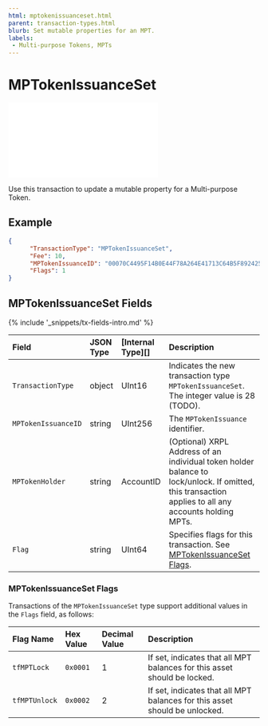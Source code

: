 ```yaml
---
html: mptokenissuanceset.html
parent: transaction-types.html
blurb: Set mutable properties for an MPT.
labels:
 - Multi-purpose Tokens, MPTs
---
```

# MPTokenIssuanceSet

<embed src="/snippets/_mpts-disclaimer.md" />

Use this transaction to update a mutable property for a Multi-purpose Token.

## Example

```json 
{
      "TransactionType": "MPTokenIssuanceSet",
      "Fee": 10,
      "MPTokenIssuanceID": "00070C4495F14B0E44F78A264E41713C64B5F89242540EE255534400000000000000",
      "Flags": 1
}
```

## MPTokenIssuanceSet Fields

{% include '_snippets/tx-fields-intro.md' %}

| Field              | JSON Type           | [Internal Type][] | Description        |
|:-------------------|:--------------------|:------------------|:-------------------|
| `TransactionType`  | object              | UInt16            | Indicates the new transaction type `MPTokenIssuanceSet`. The integer value is 28 (TODO). |
| `MPTokenIssuanceID`| string              | UInt256           | The `MPTokenIssuance` identifier. |
| `MPTokenHolder`    | string              | AccountID         | (Optional) XRPL Address of an individual token holder balance to lock/unlock. If omitted, this transaction applies to all any accounts holding MPTs. |
| `Flag`             | string               | UInt64           | Specifies flags for this transaction. See [MPTokenIssuanceSet Flags](#mptokenissuanceset-flags). |

### MPTokenIssuanceSet Flags

Transactions of the `MPTokenIssuanceSet` type support additional values in the `Flags` field, as follows:

| Flag Name          | Hex Value    | Decimal Value | Description                   |
|:-------------------|:-------------|:--------------|:------------------------------|
| `tfMPTLock`        | `0x0001`     | 1             | If set, indicates that all MPT balances for this asset should be locked. |
| `tfMPTUnlock`      | `0x0002`     | 2             | If set, indicates that all MPT balances for this asset should be unlocked. |
